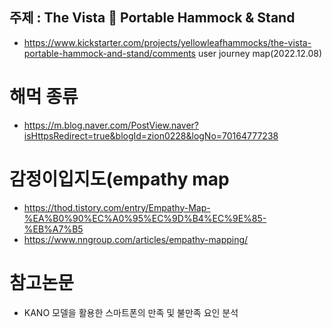 ## 주제 : The Vista 🌅 Portable Hammock & Stand
- https://www.kickstarter.com/projects/yellowleafhammocks/the-vista-portable-hammock-and-stand/comments
user journey map(2022.12.08)

# 해먹 종류
- https://m.blog.naver.com/PostView.naver?isHttpsRedirect=true&blogId=zion0228&logNo=70164777238

# 감정이입지도(empathy map
- https://thod.tistory.com/entry/Empathy-Map-%EA%B0%90%EC%A0%95%EC%9D%B4%EC%9E%85-%EB%A7%B5
- https://www.nngroup.com/articles/empathy-mapping/

# 참고논문
- KANO 모델을 활용한 스마트폰의 만족 및 불만족 요인 분석
